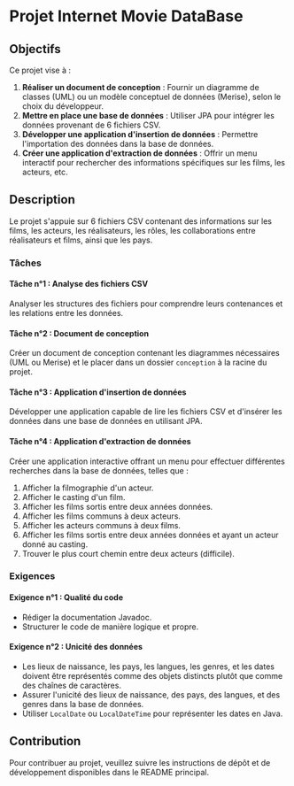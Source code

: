 # Projet Internet Movie DataBase

## Objectifs

Ce projet vise à :

1. **Réaliser un document de conception** : Fournir un diagramme de classes (UML) ou un modèle conceptuel de données (Merise), selon le choix du développeur.
2. **Mettre en place une base de données** : Utiliser JPA pour intégrer les données provenant de 6 fichiers CSV.
3. **Développer une application d'insertion de données** : Permettre l'importation des données dans la base de données.
4. **Créer une application d'extraction de données** : Offrir un menu interactif pour rechercher des informations spécifiques sur les films, les acteurs, etc.

## Description

Le projet s'appuie sur 6 fichiers CSV contenant des informations sur les films, les acteurs, les réalisateurs, les rôles, les collaborations entre réalisateurs et films, ainsi que les pays.

### Tâches

#### Tâche n°1 : Analyse des fichiers CSV

Analyser les structures des fichiers pour comprendre leurs contenances et les relations entre les données.

#### Tâche n°2 : Document de conception

Créer un document de conception contenant les diagrammes nécessaires (UML ou Merise) et le placer dans un dossier `conception` à la racine du projet.

#### Tâche n°3 : Application d'insertion de données

Développer une application capable de lire les fichiers CSV et d'insérer les données dans une base de données en utilisant JPA.

#### Tâche n°4 : Application d'extraction de données

Créer une application interactive offrant un menu pour effectuer différentes recherches dans la base de données, telles que :

1. Afficher la filmographie d'un acteur.
2. Afficher le casting d'un film.
3. Afficher les films sortis entre deux années données.
4. Afficher les films communs à deux acteurs.
5. Afficher les acteurs communs à deux films.
6. Afficher les films sortis entre deux années données et ayant un acteur donné au casting.
7. Trouver le plus court chemin entre deux acteurs (difficile).

### Exigences

#### Exigence n°1 : Qualité du code

- Rédiger la documentation Javadoc.
- Structurer le code de manière logique et propre.

#### Exigence n°2 : Unicité des données

- Les lieux de naissance, les pays, les langues, les genres, et les dates doivent être représentés comme des objets distincts plutôt que comme des chaînes de caractères.
- Assurer l'unicité des lieux de naissance, des pays, des langues, et des genres dans la base de données.
- Utiliser `LocalDate` ou `LocalDateTime` pour représenter les dates en Java.

## Contribution

Pour contribuer au projet, veuillez suivre les instructions de dépôt et de développement disponibles dans le README principal.